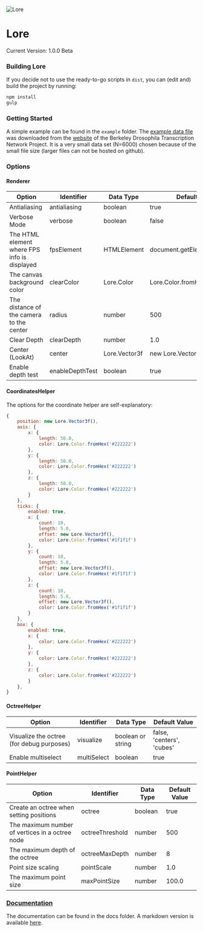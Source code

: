 ![Lore](https://github.com/reymond-group/lore/blob/master/logo.png?raw=true)
# Lore
Current Version: 1.0.0 Beta
### Building Lore
If you decide not to use the ready-to-go scripts in `dist`, you can (edit and) build the project by running:
```bash
npm install
gulp
```

### Getting Started
A simple example can be found in the `example` folder. The [example data file](https://github.com/reymond-group/lore/blob/master/example/v5_s10544-17fe05-03.pce) was downloaded from the [website](http://bdtnp.lbl.gov/Fly-Net/) of the Berkeley Drosophila Transcription Network Project. It is a very small data set (N=6000) chosen because of the small file size (larger files can not be hosted on github).

### Options
#### Renderer
| Option | Identifier | Data Type | Default Value |
|---|---|---|---|
| Antialiasing | antialiasing | boolean | true |
| Verbose Mode | verbose | boolean | false |
| The HTML element where FPS info is displayed | fpsElement | HTMLElement | document.getElementById('fps') |
| The canvas background color | clearColor | Lore.Color | Lore.Color.fromHex('#000000') |
| The distance of the camera to the center | radius | number | 500 |
| Clear Depth | clearDepth | number | 1.0 |
| Center (LookAt) | center | Lore.Vector3f | new Lore.Vector3f() |
| Enable depth test | enableDepthTest | boolean | true |

#### CoordinatesHelper
The options for the coordinate helper are self-explanatory:
```javascript
{
    position: new Lore.Vector3f(),
    axis: {
        x: {
            length: 50.0,
            color: Lore.Color.fromHex('#222222')
        },
        y: {
            length: 50.0,
            color: Lore.Color.fromHex('#222222')
        },
        z: {
            length: 50.0,
            color: Lore.Color.fromHex('#222222')
        }
    },
    ticks: {
        enabled: true,
        x: {
            count: 10,
            length: 5.0,
            offset: new Lore.Vector3f(),
            color: Lore.Color.fromHex('#1f1f1f')
        },
        y: {
            count: 10,
            length: 5.0,
            offset: new Lore.Vector3f(),
            color: Lore.Color.fromHex('#1f1f1f')
        },
        z: {
            count: 10,
            length: 5.0,
            offset: new Lore.Vector3f(),
            color: Lore.Color.fromHex('#1f1f1f')
        }
    },
    box: {
        enabled: true,
        x: {
            color: Lore.Color.fromHex('#222222')
        },
        y: {
            color: Lore.Color.fromHex('#222222')
        },
        z: {
            color: Lore.Color.fromHex('#222222')
        }
    },
}
```

#### OctreeHelper
| Option | Identifier | Data Type | Default Value |
|---|---|---|---|
| Visualize the octree (for debug purposes) | visualize | boolean or string | false, 'centers', 'cubes' |
| Enable multiselect | multiSelect | boolean | true |

#### PointHelper
| Option | Identifier | Data Type | Default Value |
|---|---|---|---|
| Create an octree when setting positions | octree | boolean | true |
| The maximum number of vertices in a octree node | octreeThreshold | number | 500 |
| The maximum depth of the octree | octreeMaxDepth | number | 8 |
| Point size scaling | pointScale | number | 1.0 |
| The maximum point size | maxPointSize | number | 100.0 |

### [Documentation](/doc/all.md)
The documentation can be found in the docs folder. A markdown version is available [here](/doc/all.md).
